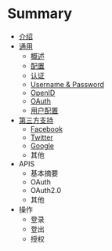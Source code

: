 # Summary

* [介绍](README.md)
* [通用](chapter1.md)
  * [概述](chapter1/gai-shu.md)
  * [配置](chapter1/pei-zhi.md)
  * [认证](chapter1/ren-zheng.md)
  * [Username & Password](chapter1/username-and-password.md)
  * [OpenID](chapter1/openid.md)
  * [OAuth](chapter1/oauth.md)
  * [用户配置](chapter1/yong-hu-pei-zhi.md)
* [第三方支持](di-san-fang-zhi-chi.md)
  * [Facebook](di-san-fang-zhi-chi/facebook.md)
  * [Twitter](di-san-fang-zhi-chi/twitter.md)
  * [Google](di-san-fang-zhi-chi/google.md)
  * 其他
* APIS
  * 基本摘要
  * OAuth
  * OAuth2.0
  * 其他
* 操作
  * 登录
  * 登出
  * 授权

